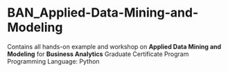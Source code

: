 # BAN_Applied-Data-Mining-and-Modeling
Contains all hands-on example and workshop on **Applied Data Mining and Modeling** for **Business Analytics** Graduate Certificate Program
Programming Language: Python
